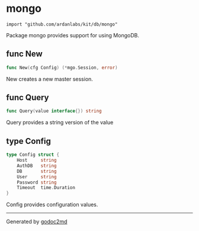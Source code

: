 
# mongo
    import "github.com/ardanlabs/kit/db/mongo"

Package mongo provides support for using MongoDB.






## func New
``` go
func New(cfg Config) (*mgo.Session, error)
```
New creates a new master session.


## func Query
``` go
func Query(value interface{}) string
```
Query provides a string version of the value



## type Config
``` go
type Config struct {
    Host     string
    AuthDB   string
    DB       string
    User     string
    Password string
    Timeout  time.Duration
}
```
Config provides configuration values.

















- - -
Generated by [godoc2md](http://godoc.org/github.com/davecheney/godoc2md)